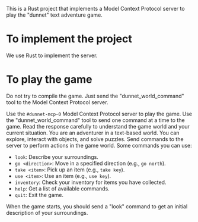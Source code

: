 This is a Rust project that implements a Model Context Protocol server to play the "dunnet" text adventure game.

# To implement the project

We use Rust to implement the server.

# To play the game

Do not try to compile the game.  Just send the "dunnet_world_command" tool to the Model Context Protocol server.

Use the `#dunnet-mcp-0` Model Context Protocol server to play the game. Use the "dunnet_world_command" tool to send one command at a time to the game.
Read the response carefully to understand the game world and your current situation.
You are an adventurer in a text-based world. You can explore, interact with objects, and solve puzzles.
Send commands to the server to perform actions in the game world.
Some commands you can use:
- `look`: Describe your surroundings.
- `go <direction>`: Move in a specified direction (e.g., `go north`).
- `take <item>`: Pick up an item (e.g., `take key`).
- `use <item>`: Use an item (e.g., `use key`).
- `inventory`: Check your inventory for items you have collected.
- `help`: Get a list of available commands.
- `quit`: Exit the game.

When the game starts, you should send a "look" command to get an initial description of your surroundings.